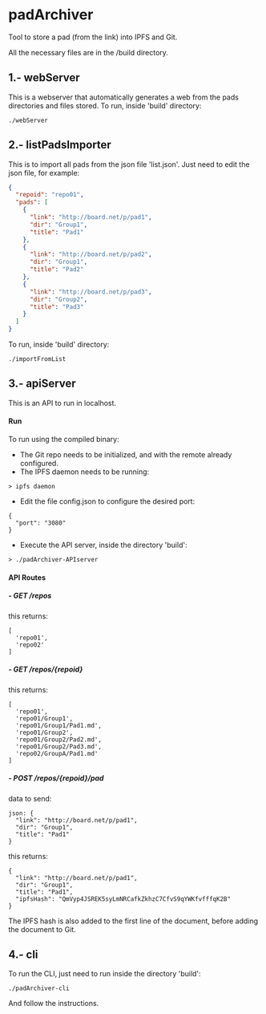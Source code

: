 # padArchiver
Tool to store a pad (from the link) into IPFS and Git.

All the necessary files are in the /build directory.

## 1.- webServer
This is a webserver that automatically generates a web from the pads directories and files stored.
To run, inside 'build' directory:
```
./webServer
```

## 2.- listPadsImporter
This is to import all pads from the json file 'list.json'.
Just need to edit the json file, for example:
```json
{
  "repoid": "repo01",
  "pads": [
    {
      "link": "http://board.net/p/pad1",
      "dir": "Group1",
      "title": "Pad1"
    },
    {
      "link": "http://board.net/p/pad2",
      "dir": "Group1",
      "title": "Pad2"
    },
    {
      "link": "http://board.net/p/pad3",
      "dir": "Group2",
      "title": "Pad3"
    }
  ]
}
```
To run, inside 'build' directory:
```
./importFromList
```

## 3.- apiServer
This is an API to run in localhost.

#### Run
To run using the compiled binary:
- The Git repo needs to be initialized, and with the remote already configured.
- The IPFS daemon needs to be running:
```
> ipfs daemon
```

- Edit the file config.json to configure the desired port:
```
{
  "port": "3080"
}
```

- Execute the API server, inside the directory 'build':
```
> ./padArchiver-APIserver
```

#### API Routes

##### - GET /repos
this returns:
```
[
  'repo01',
  'repo02'
]
```


##### - GET /repos/{repoid}
this returns:
```
[
  'repo01',
  'repo01/Group1',
  'repo01/Group1/Pad1.md',
  'repo01/Group2',
  'repo01/Group2/Pad2.md',
  'repo01/Group2/Pad3.md',
  'repo02/GroupA/Pad1.md'
]
```


##### - POST /repos/{repoid}/pad
data to send:
```
json: {
  "link": "http://board.net/p/pad1",
  "dir": "Group1",
  "title": "Pad1"
}
```
this returns:
```
{
  "link": "http://board.net/p/pad1",
  "dir": "Group1",
  "title": "Pad1",
  "ipfsHash": "QmVyp4JSREK5syLmNRCafkZkhzC7CfvS9qYWKfvfffqK2B"
}
```
The IPFS hash is also added to the first line of the document, before adding the document to Git.

## 4.- cli
To run the CLI, just need to run inside the directory 'build':
```
./padArchiver-cli
```
And follow the instructions.
